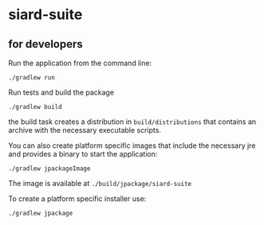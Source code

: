 # siard-suite

## for developers

Run the application from the command line:

```shell
./gradlew run
```

Run tests and build the package

```shell
./gradlew build
```

the build task creates a distribution in `build/distributions` that contains an archive with the necessary executable scripts.

You can also create platform specific images that include the necessary jre and provides a binary to start the application:

```shell
./gradlew jpackageImage
```

The image is available at `./build/jpackage/siard-suite`

To create a platform specific installer use:

```shell
./gradlew jpackage
```

